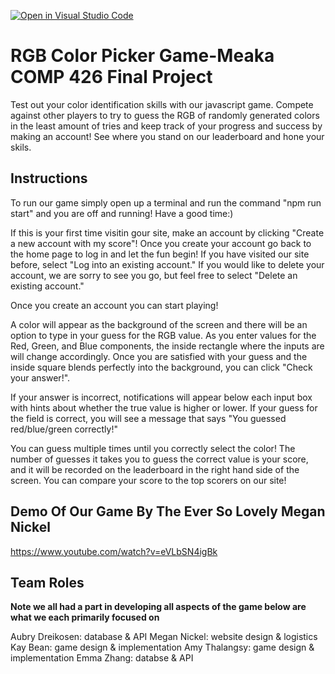 [![Open in Visual Studio Code](https://classroom.github.com/assets/open-in-vscode-f059dc9a6f8d3a56e377f745f24479a46679e63a5d9fe6f495e02850cd0d8118.svg)](https://classroom.github.com/online_ide?assignment_repo_id=6341280&assignment_repo_type=AssignmentRepo)
# RGB Color Picker Game-Meaka COMP 426 Final Project

Test out your color identification skills with our javascript game. Compete against other players to try to guess the RGB of randomly generated colors in the least amount of tries and keep track of your progress and success by making an account! See where you stand on our leaderboard and hone your skils. 

## Instructions
To run our game simply open up a terminal and run the command "npm run start" and you are off and running! Have a good time:) 

If this is your first time visitin gour site, make an account by clicking "Create a new account with my score"! Once you create your account go back to the home page to log in and let the fun begin!  If you have visited our site before, select "Log into an existing account." If you would like to delete your account, we are sorry to see you go, but feel free to select "Delete an existing account."

Once you create an account you can start playing!

A color will appear as the background of the screen and there will be an option to type in your guess for the RGB value. As you enter values for the Red, Green, and Blue components, the inside rectangle where the inputs are will change accordingly. Once you are satisfied with your guess and the inside square blends perfectly into the background, you can click "Check your answer!".

If your answer is incorrect, notifications will appear below each input box with hints about whether the true value is higher or lower. If your guess for the field is correct, you will see a message that says "You guessed red/blue/green correctly!"

You can guess multiple times until you correctly select the color! The number of guesses it takes you to guess the correct value is your score, and it will be recorded on the leaderboard in the right hand side of the screen. You can compare your score to the top scorers on our site!

## Demo Of Our Game By The Ever So Lovely Megan Nickel

https://www.youtube.com/watch?v=eVLbSN4igBk 

## Team Roles

**Note we all had a part in developing all aspects of the game below are what we each primarily focused on**

Aubry Dreikosen: database & API
Megan Nickel: website design & logistics
Kay Bean: game design & implementation
Amy Thalangsy: game design & implementation
Emma Zhang: databse & API



